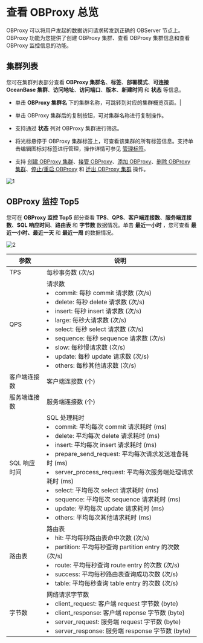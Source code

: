 # 查看 OBProxy 总览

OBProxy 可以将用户发起的数据访问请求转发到正确的 OBServer 节点上。OBProxy 功能为您提供了创建 OBProxy 集群、查看 OBProxy 集群信息和查看 OBProxy 监控信息的功能。

## 集群列表

您可在集群列表部分查看 **OBProxy 集群名**、**标签**、**部署模式**、**可连接 OceanBase 集群**、**访问地址**、**访问端口**、**版本**、**新建时间** 和 **状态** 等信息。

* 单击 **OBProxy 集群名** 下的集群名称，可跳转到对应的集群概览页面。|

* 单击 OBProxy 集群后的复制按钮，可对集群名称进行复制操作。

* 支持通过 **状态** 列对 OBProxy 集群进行筛选。

* 将光标悬停于 OBProxy 集群标签上，可查看该集群的所有标签信息。支持单击编辑图标对标签进行管理，操作详情可参见 [管理标签](../1600.system-management-features/300.manage-tags/100.tags-overview.md)。

* 支持 [创建 OBProxy 集群](200.create-an-obproxy-cluster.md)、[接管 OBProxy](400.manage-a-obproxy-server/200.take-over-an-obproxy.md)、[添加 OBProxy](400.manage-a-obproxy-server/100.add-an-obproxy.md)、[删除 OBProxy 集群](300.manage-a-obproxy-cluster/500.delete-an-obproxy-cluster.md)、[停止/重启 OBProxy](400.manage-a-obproxy-server/450.stop-or-start-an-obproxy.md) 和 [迁出 OBProxy 集群](300.manage-a-obproxy-cluster/450.migrate-an-obproxy-cluster.md) 操作。

![1](https://obbusiness-private.oss-cn-shanghai.aliyuncs.com/doc/img/ocp/432/obproxy%E9%9B%86%E7%BE%A4%E5%88%97%E8%A1%A8.png)

## OBProxy 监控 Top5

您可在 **OBProxy 监控 Top5** 部分查看 **TPS**、**QPS**、**客户端连接数**、**服务端连接数**、**SQL 响应时间**、**路由表** 和 **字节数** 数据情况。单击 **最近一小时** ，您可查看 **最近一小时、最近一天** 和 **最近一周** 的数据情况。

![2](https://help-static-aliyun-doc.aliyuncs.com/assets/img/zh-CN/5106260261/p265881.png)

|  **参数**  | **说明** |
|----------|------|
| TPS      | 每秒事务数 (次/s)   |
| QPS      | 请求数 <li>commit: 每秒 commit 请求数 (次/s)</li><li> delete: 每秒 delete 请求数 (次/s)   </li><li>insert: 每秒 insert 请求数 (次/s)</li><li> large: 每秒大请求数 (次/s)   </li><li>select: 每秒 select 请求数 (次/s)</li><li> sequence: 每秒 sequence 请求数 (次/s)   </li><li>slow: 每秒慢请求数 (次/s)</li><li> update: 每秒 update 请求数 (次/s)   </li><li> others: 每秒其他请求数 (次/s)</li>  |
| 客户端连接数   | 客户端连接数 (个) |
| 服务端连接数   | 服务端连接数 (个) |
| SQL 响应时间 | SQL 处理耗时 <li>commit: 平均每次 commit 请求耗时 (ms)</li><li> delete: 平均每次 delete 请求耗时 (ms)   </li><li>insert: 平均每次 insert 请求耗时 (ms)</li><li> prepare_send_request: 平均每次请求发送准备耗时 (ms)   </li><li>server_process_request: 平均每次服务端处理请求耗时 (ms)</li><li> select: 平均每次 select 请求耗时 (ms)   </li><li>sequence: 平均每次 sequence 请求耗时 (ms)</li><li> update: 平均每次 update 请求耗时 (ms)   </li><li> others: 平均每次其他请求耗时 (ms)  </li>  |
| 路由表      | 路由表 <li>hit: 平均每秒路由表命中次数 (次/s)</li><li> partition: 平均每秒查询 partition entry 的次数 (次/s)   </li><li>route: 平均每秒查询 route entry 的次数 (次/s)</li><li> success: 平均每秒路由表查询成功次数 (次/s)   </li><li> table: 平均每秒查询 table entry 的次数 (次/s) </li>  |
| 字节数      | 网络请求字节数 <li>client_request: 客户端 request 字节数 (byte)</li><li> client_response: 客户端 reponse 字节数 (byte)   </li><li>server_request: 服务端 request 字节数 (byte)</li><li>server_response: 服务端 response 字节数 (byte) </li> |
